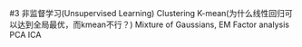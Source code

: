 #3 非监督学习(Unsupervised Learning)
Clustering K-mean(为什么线性回归可以达到全局最优，而kmean不行？)
Mixture of Gaussians, EM
Factor analysis
PCA
ICA